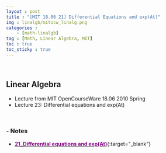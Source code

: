 ```yaml
---
layout : post
title : "[MIT 18.06 21] Differential Equations and exp(At)"
img : linalgb/mitocw_linalg.png
categories : 
    - [math-linalgb]
tag : [Math, Linear Algebra, MIT]
toc : true
toc_sticky : true
---
```


<br/>

## Linear Algebra

- Lecture from MIT OpenCourseWare 18.06 2010 Spring
- Lecture 23: Differential equations and exp(At)

<br/>

### - Notes

- [<span style="color:purple">**21_Differential equations and exp(At)**</span>](https://drive.google.com/file/d/1tEFvr-84ufJwQCNKffpkG3waCyba31GI/view?usp=share_link){:target="_blank"}